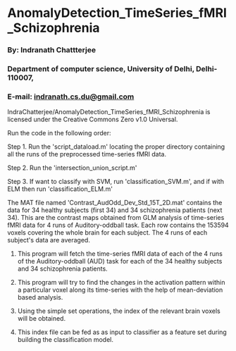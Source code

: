 # AnomalyDetection_TimeSeries_fMRI_Schizophrenia

### By: Indranath Chattterjee
### Department of computer science, University of Delhi, Delhi-110007,
### E-mail: indranath.cs.du@gmail.com

IndraChatterjee/AnomalyDetection_TimeSeries_fMRI_Schizophrenia is licensed under the Creative Commons Zero v1.0 Universal.


Run the code in the following order:


Step 1. Run the 'script_dataload.m' locating the proper directory containing all the runs of the preprocessed time-series fMRI data.


Step 2. Run the 'intersection_union_script.m'


Step 3. If want to classify with SVM, run 'classification_SVM.m', and if with ELM then run 'classification_ELM.m'


The MAT file named 'Contrast_AudOdd_Dev_Std_15T_2D.mat' contains the data for 34 healthy subjects (first 34) and 34 schizophrenia patients (next 34).
This are the contrast maps obtained from GLM analysis of time-series fMRI data for 4 runs of Auditory-oddball task.
Each row contains the 153594 voxels covering the whole brain for each subject. The 4 runs of each subject's data are averaged.


1) This program will fetch the time-series fMRI data of each of the 4 runs of 
the Auditory-oddball (AUD) task for each of the 34 healthy subjects 
and 34 schizophrenia patients. 

2) This program will try to find the changes in the activation pattern 
within a particular voxel along its time-series with the help of 
mean-deviation based analysis.

3) Using the simple set operations, the index of the relevant brain voxels will be obtained.

4) This index file can be fed as as input to classifier as a feature set during building the classification model.



